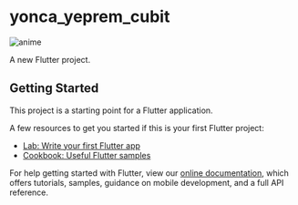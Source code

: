 # yonca_yeprem_cubit
![anime](https://user-images.githubusercontent.com/70916991/156900874-18ccfcc0-9e29-4174-826a-ff46a9c40caa.gif)

A new Flutter project.

## Getting Started

This project is a starting point for a Flutter application.

A few resources to get you started if this is your first Flutter project:

- [Lab: Write your first Flutter app](https://flutter.dev/docs/get-started/codelab)
- [Cookbook: Useful Flutter samples](https://flutter.dev/docs/cookbook)

For help getting started with Flutter, view our
[online documentation](https://flutter.dev/docs), which offers tutorials,
samples, guidance on mobile development, and a full API reference.
